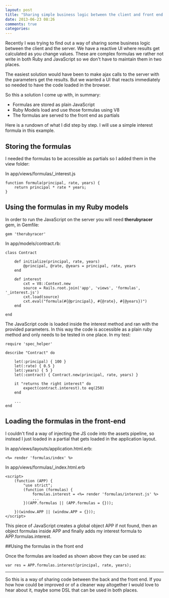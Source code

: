 ```yaml
---
layout: post
title: "Sharing simple business logic between the client and front end with Rails"
date: 2013-06-23 08:26
comments: true
categories: 
---
```


Recently I was trying to find out a way of sharing some business logic between the client and the server. We have a reactive UI where results get calculated as you change values. These are complex formulas we rather not write in both Ruby and JavaScript so we don't have to maintain them in two places.

The easiest solution would have been to make ajax calls to the server with the parameters get the results. But we wanted a UI that reacts immediately so needed to have the code loaded in the browser.

So this a solution I come up with, in summary:

- Formulas are stored as plain JavaScript
- Ruby Models load and use those formulas using V8
- The formulas are served to the front end as partials

Here is a rundown of what I did step by step. I will use a simple interest formula in this example.

## Storing the formulas 

I needed the formulas to be accessible as partials so I added them in the view folder:

In app/views/formulas/_interest.js

	function formula(principal, rate, years) {
		return principal * rate * years;
	}
	
## Using the formulas in my Ruby models

In order to run the JavaScript on the server you will need __therubyracer__ gem, in Gemfile:

	gem 'therubyracer'

In app/models/contract.rb:

	class Contract

		def initialize(principal, rate, years)
			@principal, @rate, @years = principal, rate, years
		end

		def interest
			cxt = V8::Context.new
			source = Rails.root.join('app', 'views', 'formulas', '_interest.js')
			cxt.load(source)
			cxt.eval("formula(#{@principal}, #{@rate}, #{@years})")
		end

	end
	
The JavaScript code is loaded inside the interest method and ran with the provided parameters. In this way the code is accessible as a plain ruby method and only needs to be tested in one place. In my test:

	require 'spec_helper'

	describe "Contract" do

		let(:principal) { 100 }
		let(:rate) { 0.5 }
		let(:years) { 5 }
		let(:contract) { Contract.new(principal, rate, years) }

		it "returns the right interest" do
			expect(contract.interest).to eq(250)
		end
		
		...
	end
	
## Loading the formulas in the front-end

I couldn't find a way of injecting the JS code into the assets pipeline, so instead I just loaded in a partial that gets loaded in the application layout.

In app/views/layouts/application.html.erb:

	<%= render 'formulas/index' %>
	
In app/views/formulas/_index.html.erb

	<script>
		(function (APP) {
			"use strict";
			(function (formulas) {
				formulas.interest = <%= render 'formulas/interest.js' %>
				...
			})(APP.formulas || (APP.formulas = {}));

		})(window.APP || (window.APP = {}));
	</script>
	
This piece of JavaScript creates a global object APP if not found, then an object formulas inside APP and finally adds my interest formula to APP.formulas.interest.

##Using the formulas in the front end

Once the formulas are loaded as shown above they can be used as:

	var res = APP.formulas.interest(principal, rate, years);
	
---------------

So this is a way of sharing code between the back and the front end. If you how how could be improved or of a cleaner way altogether I would love to hear about it, maybe some DSL that can be used in both places.